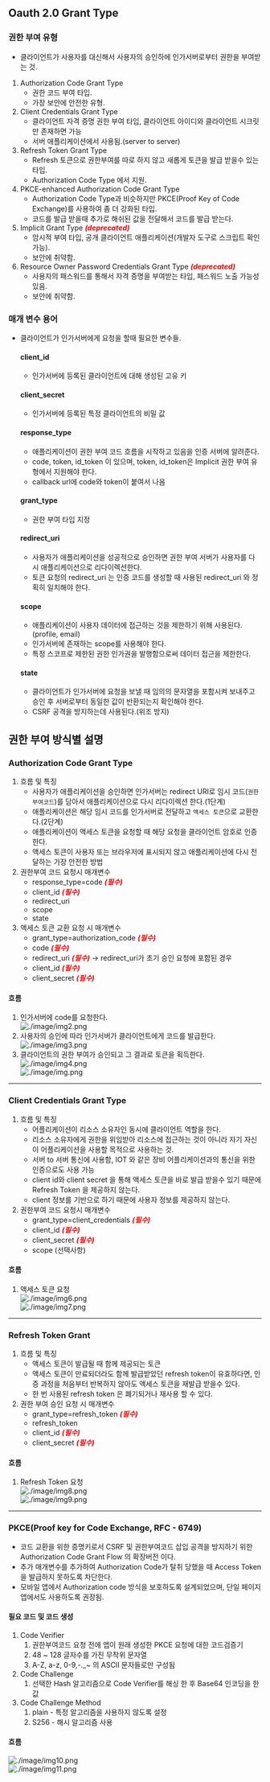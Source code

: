 ## Oauth 2.0 Grant Type


### 권한 부여 유형

- 클라이언트가 사용자를 대신해서 사용자의 승인하에 인가서버로부터 권한을 부여받는 것.

1. Authorization Code Grant Type
   - 권한 코드 부여 타입. 
   - 가장 보안에 안전한 유형.
2. Client Credentials Grant Type
   - 클라이언트 자격 증명 권한 부여 타입, 클라이언트 아이디와 클라이언트 시크릿만 존재하면 가능
   - 서버 애플리케이션에서 사용됨.(server to server)
3. Refresh Token Grant Type
   - Refresh 토큰으로 권한부여를 따로 하지 않고 새롭게 토큰을 발급 받을수 있는 타입.
   - Authorization Code Type 에서 지원.
4. PKCE-enhanced Authorization Code Grant Type 
   - Authorization Code Type과 비슷하지만 PKCE(Proof Key of Code Exchange)를 사용하여 좀 더 강화된 타입.
   - 코드를 발급 받을때 추가로 해쉬된 값을 전달해서 코드를 발급 받는다.
5. Implicit Grant Type <font color="red">***(deprecated)***</font>
   - 암시적 부여 타입, 공개 클라이언트 애플리케이션(개발자 도구로 스크립트 확인 가능).
   - 보안에 취약함.
6. Resource Owner Password Credentials Grant Type <font color="red">***(deprecated)***</font>
   - 사용자의 패스워드를 통해서 자격 증명을 부여받는 타입, 패스워드 노출 가능성 있음.
   - 보안에 취약함.


### 매개 변수 용어
- 클라이언트가 인가서버에게 요청을 할때 필요한 변수들.

  #### client_id
  - 인가서버에 등록된 클라이언트에 대해 생성된 고유 키
  #### client_secret
  - 인가서버에 등록된 특정 클라이언트의 비밀 값
  #### response_type
  - 애플리케이션이 권한 부여 코드 흐름을 시작하고 있음을 인증 서버에 알려준다.
  - code, token, id_token 이 있으며, token, id_token은 Implicit 권한 부여 유형에서 지원해야 한다.
  - callback url에 code와 token이 붙여서 나옴
  #### grant_type
  - 권한 부여 타입 지정
  #### redirect_uri
  - 사용자가 애플리케이션을 성공적으로 승인하면 권한 부여 서버가 사용자를 다시 애플리케이션으로 리다이렉션한다.
  - 토큰 요청의 redirect_uri 는 인증 코드를 생성할 때 사용된 redirect_uri 와 정획히 일치해야 한다.
  #### scope
  - 애플리케이션이 사용자 데이터에 접근하는 것을 제한하기 위해 사용된다.(profile, email)
  - 인가서버에 존재하는 scope를 사용해야 한다.
  - 특정 스코프로 제한된 권한 인가권을 발행함으로써 데이터 접근을 제한한다.
  #### state
  - 클라이언트가 인가서버에 요청을 보낼 때 임의의 문자열을 포함시켜 보내주고 승인 후 서버로부터 동일한 값이 반환되는지 확인해야 한다.
  - CSRF 공격을 방지하는데 사용된다.(위조 방지)



## 권한 부여 방식별 설명

### Authorization Code Grant Type
1. 흐름 및 특징
   - 사용자가 애플리케이션을 승인하면 인가서버는 redirect URI로 임시 코드(`권한부여코드`)를 담아서 애플리케이션으로 다시 리다이렉션 한다.(1단계)
   - 애플리케이션은 해당 임시 코드를 인가서버로 전달하고 `액세스 토큰`으로 교환한다.(2단계)
   - 애플리케이션이 액세스 토큰을 요청할 때 해당 요청을 클라이언트 암호로 인증한다.
   - 액세스 토큰이 사용자 또는 브라우저에 표시되지 않고 애플리케이션에 다시 전달하는 가장 안전한 방법
2. 권한부여 코드 요청시 매개변수
   - response_type=code <font color="red">***(필수)***</font>
   - client_id <font color="red">***(필수)***</font>
   - redirect_uri
   - scope
   - state
3. 액세스 토큰 교환 요청 시 매개변수
   - grant_type=authorization_code <font color="red">***(필수)***</font>
   - code <font color="red">***(필수)***</font>
   - redirect_uri <font color="red">***(필수)***</font> -> redirect_uri가 초기 승인 요청에 포함된 경우
   - client_id <font color="red">***(필수)***</font>
   - client_secret <font color="red">***(필수)***</font>

#### 흐름</br>
1. 인가서버에 code를 요청한다.</br>
![./image/img2.png](./image/img2.png)</br>
2. 사용자의 승인에 따라 인가서버가 클라이언트에게 코드를 발급한다.</br>
![./image/img3.png](./image/img3.png)</br>
3. 클라이언트의 권한 부여가 승인되고 그 결과로 토큰을 획득한다.</br>
![./image/img4.png](./image/img4.png)</br>
![./image/img.png](./image/img5.png)</br>

-----

### Client Credentials Grant Type
1. 흐름 및 특징
   - 어플리케이션이 리소스 소유자인 동시에 클라이언트 역할을 한다.
   - 리소스 소유자에게 권한을 위임받아 리소스에 접근하는 것이 아니라 자기 자신이 어플리케이션을 사용할 목적으로 사용하는 것.
   - 서버 to 서버 통신에 사용함, IOT 와 같은 장비 어플리케이션과의 통신을 위한 인증으로도 사용 가능
   - client id와 client secret 을 통해 액세스 토큰을 바로 발급 받을수 있기 때문에 Refresh Token 을 제공하지 않는다.
   - client 정보를 기반으로 하기 때문에 사용자 정보를 제공하지 않는다.
2. 권한부여 코드 요청시 매개변수
   - grant_type=client_credentials <font color="red">***(필수)***</font>
   - client_id <font color="red">***(필수)***</font>
   - client_secret <font color="red">***(필수)***</font>
   - scope (선택사항)

#### 흐름</br>
1. 액세스 토큰 요청</br>
![./image/img6.png](./image/img6.png)</br>
![./image/img7.png](./image/img7.png)</br>

-----

### Refresh Token Grant
1. 흐름 및 특징
   - 액세스 토큰이 발급될 때 함께 제공되는 토큰
   - 액세스 토큰이 만료되더라도 함께 발급받았던 refresh token이 유효하다면, 인증 과정을 처음부터 반복하지 않아도 액세스 토큰을 재발급 받을수 있다.
   - 한 번 사용된 refresh token 은 폐기되거나 재사용 할 수 있다.
2. 권한 부여 승인 요청 시 매개변수
   - grant_type=refresh_token <font color="red">***(필수)***</font>
   - refresh_token
   - client_id <font color="red">***(필수)***</font>
   - client_secret <font color="red">***(필수)***</font>

#### 흐름</br>
1. Refresh Token 요청</br>
![./image/img8.png](./image/img8.png)</br>
![./image/img9.png](./image/img9.png)</br>

-----

### PKCE(Proof key for Code Exchange, RFC - 6749)
- 코드 교환을 위한 증명키로서 CSRF 및 권한부여코드 삽입 공격을 방지하기 위한 Authorization Code Grant Flow 의 확장버전 이다.
- 추가 매개변수를 추가하여 Authorization Code가 탈취 당했을 때 Access Token 을 발급하지 못하도록 차단한다.
- 모바일 앱에서 Authorization code 방식을 보호하도록 설계되었으며, 단일 페이지 앱에서도 사용하도록 권장됨.

#### 필요 코드 및 코드 생성</br>
1. Code Verifier
   1. 권한부여코드 요청 전에 앱이 원래 생성한 PKCE 요청에 대한 코드검증기
   2. 48 ~ 128 글자수를 가진 무작위 문자열
   3. A-Z, a-z, 0-9,-._~ 의 ASCII 문자들로만 구성됨
2. Code Challenge
   1. 선택한 Hash 알고리즘으로 Code Verifier를 해싱 한 후 Base64 인코딩을 한 값
3. Code Challenge Method
   1. plain - 특정 알고리즘을 사용하지 않도록 설정
   2. S256 - 해시 알고리즘 사용

#### 흐름</br>
![./image/img10.png](./image/img10.png)</br>
![./image/img11.png](./image/img11.png)</br>
